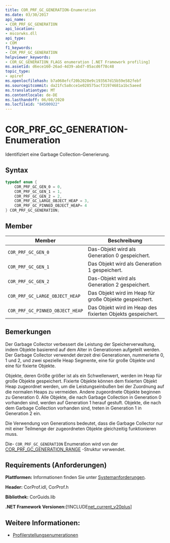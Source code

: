 ```yaml
---
title: COR_PRF_GC_GENERATION-Enumeration
ms.date: 03/30/2017
api_name:
- COR_PRF_GC_GENERATION
api_location:
- mscorwks.dll
api_type:
- COM
f1_keywords:
- COR_PRF_GC_GENERATION
helpviewer_keywords:
- COR_GC_GENERATION_FLAGS enumeration [.NET Framework profiling]
ms.assetid: d6ece160-26ad-4d39-abd7-05acd6f78c48
topic_type:
- apiref
ms.openlocfilehash: b7a068efcf20b2028e9c193567d15b59e582febf
ms.sourcegitcommit: da21fc5a8cce1e028575acf31974681a1bc5aeed
ms.translationtype: MT
ms.contentlocale: de-DE
ms.lasthandoff: 06/08/2020
ms.locfileid: "84500922"
---
```

# <a name="cor_prf_gc_generation-enumeration"></a>COR_PRF_GC_GENERATION-Enumeration
Identifiziert eine Garbage Collection-Generierung.  
  
## <a name="syntax"></a>Syntax  
  
```cpp  
typedef enum {  
    COR_PRF_GC_GEN_0 = 0,  
    COR_PRF_GC_GEN_1 = 1,  
    COR_PRF_GC_GEN_2 = 2,  
    COR_PRF_GC_LARGE_OBJECT_HEAP = 3,
    COR_PRF_GC_PINNED_OBJECT_HEAP= 4
} COR_PRF_GC_GENERATION;  
```  
  
## <a name="members"></a>Member  
  
|Member|Beschreibung|  
|------------|-----------------|  
|`COR_PRF_GC_GEN_0`|Das-Objekt wird als Generation 0 gespeichert.|  
|`COR_PRF_GC_GEN_1`|Das Objekt wird als Generation 1 gespeichert.|  
|`COR_PRF_GC_GEN_2`|Das-Objekt wird als Generation 2 gespeichert.|  
|`COR_PRF_GC_LARGE_OBJECT_HEAP`|Das Objekt wird im Heap für große Objekte gespeichert.|  
|`COR_PRF_GC_PINNED_OBJECT_HEAP`|Das Objekt wird im Heap des fixierten Objekts gespeichert.|  
  
## <a name="remarks"></a>Bemerkungen  
 Der Garbage Collector verbessert die Leistung der Speicherverwaltung, indem Objekte basierend auf dem Alter in Generationen aufgeteilt werden. Der Garbage Collector verwendet derzeit drei Generationen, nummerierte 0, 1 und 2, und zwei spezielle Heap Segmente, eine für große Objekte und eine für fixierte Objekte.
  
 Objekte, deren Größe größer ist als ein Schwellenwert, werden im Heap für große Objekte gespeichert. Fixierte Objekte können dem fixierten Objekt Heap zugeordnet werden, um die Leistungseinbußen bei der Zuordnung auf die normalen Heaps zu vermeiden. Andere zugeordnete Objekte beginnen zu Generation 0. Alle Objekte, die nach Garbage Collection in Generation 0 vorhanden sind, werden auf Generation 1 herauf gestuft. Objekte, die nach dem Garbage Collection vorhanden sind, treten in Generation 1 in Generation 2 ein.  
  
 Die Verwendung von Generations bedeutet, dass die Garbage Collector nur mit einer Teilmenge der zugeordneten Objekte gleichzeitig funktionieren muss.  
  
 Die- `COR_PRF_GC_GENERATION` Enumeration wird von der [COR_PRF_GC_GENERATION_RANGE](cor-prf-gc-generation-range-structure.md) -Struktur verwendet.  
  
## <a name="requirements"></a>Requirements (Anforderungen)  
 **Plattformen:** Informationen finden Sie unter [Systemanforderungen](../../get-started/system-requirements.md).  
  
 **Header:** CorProf.idl, CorProf.h  
  
 **Bibliothek:** CorGuids.lib  
  
 **.NET Framework Versionen:**[!INCLUDE[net_current_v20plus](../../../../includes/net-current-v20plus-md.md)]  
  
## <a name="see-also"></a>Weitere Informationen:

- [Profilerstellungsenumerationen](profiling-enumerations.md)
